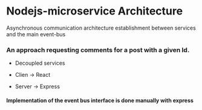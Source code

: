 # Nodejs-microservice Architecture

Asynchronous communication architecture establishment between services and the main event-bus

### An approach requesting comments for a post with a given Id.

- Decoupled services

- Clien -> React
- Server -> Express

#### Implementation of the event bus interface is done manually with express
